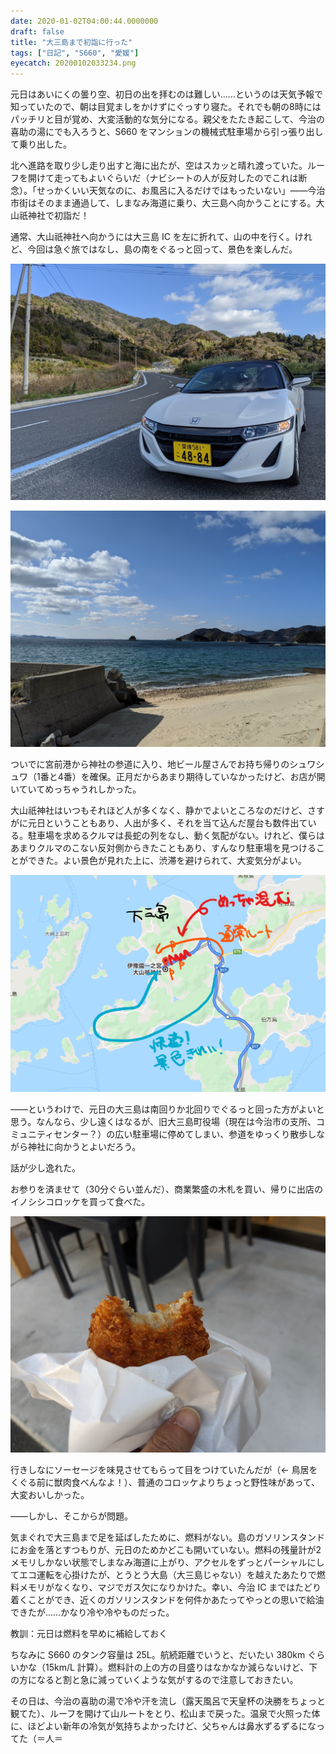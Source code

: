 ```yaml
---
date: 2020-01-02T04:00:44.0000000
draft: false
title: "大三島まで初詣に行った"
tags: ["日記", "S660", "愛媛"]
eyecatch: 20200102033234.png
---
```

<p>元日はあいにくの曇り空、初日の出を拝むのは難しい……というのは天気予報で知っていたので、朝は目覚ましをかけずにぐっすり寝た。それでも朝の8時にはパッチリと目が覚め、大変活動的な気分になる。親父をたたき起こして、今治の喜助の湯にでも入ろうと、S660 をマンションの機械式駐車場から引っ張り出して乗り出した。</p><p>北へ進路を取り少し走り出すと海に出たが、空はスカッと晴れ渡っていた。ルーフを開けて走ってもよいぐらいだ（ナビシートの人が反対したのでこれは断念）。「せっかくいい天気なのに、お風呂に入るだけではもったいない」――今治市街はそのまま通過して、しまなみ海道に乗り、大三島へ向かうことにする。大山祇神社で初詣だ！</p><p>通常、大山祇神社へ向かうには大三島 IC を左に折れて、山の中を行く。けれど、今回は急ぐ旅ではなし、島の南をぐるっと回って、景色を楽しんだ。</p><p><span itemscope itemtype="http://schema.org/Photograph"><img src="20200102033234.png" alt="f:id:daruyanagi:20200102033234p:plain" title="f:id:daruyanagi:20200102033234p:plain" class="hatena-fotolife" itemprop="image"></span></p><p><span itemscope itemtype="http://schema.org/Photograph"><img src="20200102033419.png" alt="f:id:daruyanagi:20200102033419p:plain" title="f:id:daruyanagi:20200102033419p:plain" class="hatena-fotolife" itemprop="image"></span></p><p>ついでに宮前港から神社の参道に入り、地ビール屋さんでお持ち帰りのシュワシュワ（1番と4番）を確保。正月だからあまり期待していなかったけど、お店が開いていてめっちゃうれしかった。</p><p>大山祇神社はいつもそれほど人が多くなく、静かでよいところなのだけど、さすがに元日ということもあり、人出が多く、それを当て込んだ屋台も数件出ている。駐車場を求めるクルマは長蛇の列をなし、動く気配がない。けれど、僕らはあまりクルマのこない反対側からきたこともあり、すんなり駐車場を見つけることができた。よい景色が見れた上に、渋滞を避けられて、大変気分がよい。</p><p><span itemscope itemtype="http://schema.org/Photograph"><img src="20200102031815.png" alt="f:id:daruyanagi:20200102031815p:plain" title="f:id:daruyanagi:20200102031815p:plain" class="hatena-fotolife" itemprop="image"></span></p><p>――というわけで、元日の大三島は南回りか北回りでぐるっと回った方がよいと思う。なんなら、少し遠くはなるが、旧大三島町役場（現在は今治市の支所、コミュニティセンター？）の広い駐車場に停めてしまい、参道をゆっくり散歩しながら神社に向かうとよいだろう。</p><p>話が少し逸れた。</p><p>お参りを済ませて（30分ぐらい並んだ）、商業繁盛の木札を買い、帰りに出店のイノシシコロッケを買って食べた。</p><p><span itemscope itemtype="http://schema.org/Photograph"><img src="20200102034759.png" alt="f:id:daruyanagi:20200102034759p:plain" title="f:id:daruyanagi:20200102034759p:plain" class="hatena-fotolife" itemprop="image"></span></p><p>行きしなにソーセージを味見させてもらって目をつけていたんだが（← 鳥居をくぐる前に獣肉食べんなよ！）、普通のコロッケよりちょっと野性味があって、大変おいしかった。</p><p>――しかし、そこからが問題。</p><p>気まぐれで大三島まで足を延ばしたために、燃料がない。島のガソリンスタンドにお金を落とすつもりが、元日のためかどこも開いていない。燃料の残量計が2メモリしかない状態でしまなみ海道に上がり、アクセルをずっとパーシャルにしてエコ運転を心掛けたが、とうとう大島（大三島じゃない）を越えたあたりで燃料メモリがなくなり、マジでガス欠になりかけた。幸い、今治 IC まではたどり着くことができ、近くのガソリンスタンドを何件かあたってやっとの思いで給油できたが……かなり冷や冷やものだった。</p><p>教訓：元日は燃料を早めに補給しておく</p><p>ちなみに S660 のタンク容量は 25L。航続距離でいうと、だいたい 380km ぐらいかな（15km/L 計算）。燃料計の上の方の目盛りはなかなか減らないけど、下の方になると割と急に減っていくような気がするので注意しておきたい。</p><p>その日は、今治の喜助の湯で冷や汗を流し（露天風呂で天皇杯の決勝をちょっと観てた）、ルーフを開けて山ルートをとり、松山まで戻った。温泉で火照った体に、ほどよい新年の冷気が気持ちよかったけど、父ちゃんは鼻水ずるずるになってた（＝人＝</p>
